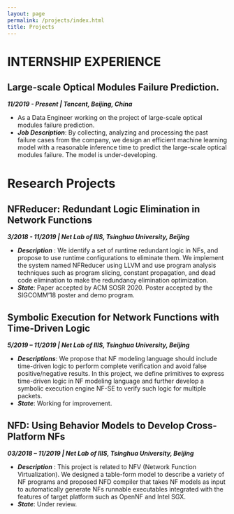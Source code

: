 ```yaml
---
layout: page
permalink: /projects/index.html
title: Projects
---
```

# INTERNSHIP EXPERIENCE

## Large-scale Optical Modules Failure Prediction.
***11/2019 - Present | Tencent, Beijing, China***
- As a Data Engineer working on the project of large-scale optical modules failure prediction.
- ***Job Description***: By collecting, analyzing and processing the past failure cases from the company, we design an efficient machine learning model with a reasonable inference time to predict the large-scale optical modules failure. The model is under-developing.


# Research Projects
  

## NFReducer: Redundant Logic Elimination in Network Functions
***3/2018 - 11/2019 | Net Lab of IIIS, Tsinghua University, Beijing***
- ***Description*** : We identify a set of runtime redundant logic in NFs, and propose to use runtime configurations to eliminate them. We implement the system named NFReducer using LLVM and use program analysis techniques such as program slicing, constant propagation, and dead code elimination to make the redundancy elimination optimization. 
- ***State***: Paper accepted by ACM SOSR 2020. Poster accepted by the SIGCOMM’18 poster and demo program.


## Symbolic Execution for Network Functions with Time-Driven Logic
***5/2019 – 11/2019 | Net Lab of IIIS, Tsinghua University, Beijing***
+ ***Descriptions***: We propose that NF modeling language should include time-driven logic to perform complete verification and avoid false positive/negative results. In this project, we define primitives to express time-driven logic in NF modeling language and further develop a symbolic execution engine NF-SE to verify such logic for multiple packets.
+ ***State***: Working for improvement.
  

## NFD: Using Behavior Models to Develop Cross-Platform NFs
***03/2018 – 11/2019 | Net Lab of IIIS, Tsinghua University, Beijing***
- ***Description*** : This project is related to NFV (Network Function Virtualization). We designed a table-form model to describe a variety of NF programs and proposed NFD compiler that takes NF models as input to automatically generate NFs runnable executables integrated with the features of target platform such as OpenNF and Intel SGX.
- ***State***: Under review.
  







<!-- # Side Projects -->



<!-- # Open Source Contributions -->




<!-- [ShowDB]: https://github.com/jansel/showdb
[LendingClubChecker]: https://github.com/jansel/lendingclubchecker
[OpenTuner]: http://opentuner.org/
[PetaBricks]: http://projects.csail.mit.edu/petabricks/
[Kendo]: http://projects.csail.mit.edu/kendo/
[DMTCP]: http://dmtcp.sourceforge.net/ -->


